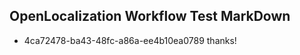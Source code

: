 ## OpenLocalization Workflow Test MarkDown
* 4ca72478-ba43-48fc-a86a-ee4b10ea0789 thanks!

<!--HONumber=Aug16_HO5-->


